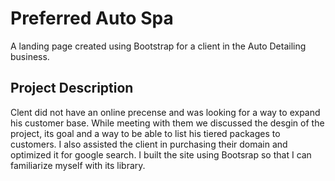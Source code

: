 # Preferred Auto Spa

A landing page created using Bootstrap for a client in the Auto Detailing business. 

## Project Description

Clent did not have an online precense and was looking for a way to expand his customer base.  While meeting with them we discussed the desgin of the project, its goal and a way to be able to list his tiered packages to customers.  I also assisted the client in purchasing their domain and optimized it for google search.  I built the site using Bootsrap so that I can familiarize myself with its library.   

